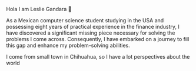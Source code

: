 Hola I am Leslie Gandara 🌱

As a Mexican computer science student studying in the USA and possessing eight years of practical experience in the finance industry, I have discovered a significant missing piece necessary for solving the problems I come across. Consequently, I have embarked on a journey to fill this gap and enhance my problem-solving abilities.

I come from small town in Chihuahua, so I have a lot perspectives about the world
<!--
**legandara/legandara** is a ✨ _special_ ✨ repository because its `README.md` (this file) appears on your GitHub profile.

Here are some ideas to get you started:

- 🔭 I’m currently working on my APP Polish Me, this a necesity that I found need to be solved...
- 🌱 I’m currently learning Computer Science and Mental health...
- 👯 I’m looking to collaborate on FAANG ...
- 🤔 I’m looking for help with ...
- 💬 Ask me about ...
- 📫 How to reach me: ...
- 😄 Pronouns: ...
- ⚡ Fun fact: ...
-->
